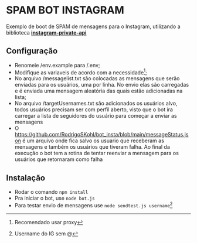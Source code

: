 # SPAM BOT INSTAGRAM
Exemplo de boot de SPAM de mensagens para o Instagram, utilizando a biblioteca **[instagram-private-api](https://www.npmjs.com/package/instagram-private-api)**
## Configuração
- Renomeie /env.example para /.env;
- Modifique as variaveis de acordo com a necessidade[^1];
- No arquivo /messagelist.txt são colocadas as mensagens que serão enviadas para os usuários, uma por linha. No envio elas são carregadas e é enviada uma mensagem aleatória das quais estão adicionadas na lista;
- No arquivo /targetUsernames.txt são adicionados os usuários alvo, todos usuários precisam ser com perfil aberto, visto que o bot ira carregar a lista de seguidores do usuário para começar a enviar as mensagens
- O https://github.com/RodrigoSKohl/bot_insta/blob/main/messageStatus.json é um arquivo onde fica salvo os usuario que receberam as mensagens e também os usuários que tiveram falha. Ao final da execução o bot tem a rotina de tentar reenviar a mensagem para os usuários que retornaram como falha
## Instalação
- Rodar o comando ```npm install```
- Pra iniciar o bot, use ```node bot.js```
- Para testar envio de mensagens use ```node sendtest.js username```[^2]
[^1]: Recomendado usar proxy
[^2]: Username do IG sem @
